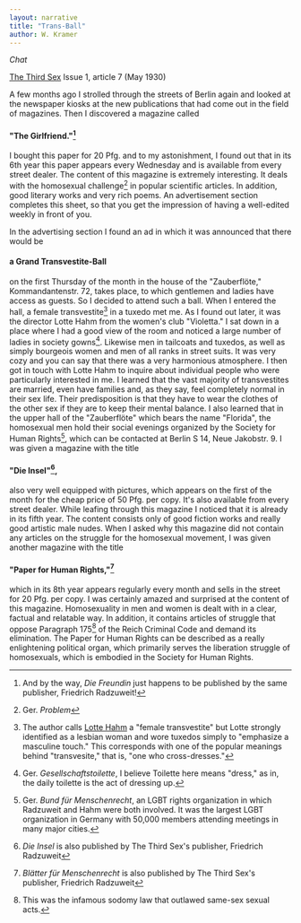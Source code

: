 ```yaml
---
layout: narrative
title: "Trans-Ball"
author: W. Kramer
---
```


_Chat_

[The Third Sex](/das-dritte-geschlecht/) Issue 1, article 7 (May 1930)

A few months ago I strolled through the streets of Berlin again and looked at the newspaper kiosks at the new publications that had come out in the field of magazines. Then I discovered a magazine called

#### "The Girlfriend."[^fn1]

I bought this paper for 20 Pfg. and to my astonishment, I found out that in its 6th year this paper appears every Wednesday and is available from every street dealer. The content of this magazine is extremely interesting. It deals with the homosexual challenge[^fn2] in popular scientific articles. In addition, good literary works and very rich poems. An advertisement section completes this sheet, so that you get the impression of having a well-edited weekly in front of you.

In the advertising section I found an ad in which it was announced that there would be

#### a Grand Transvestite-Ball

on the first Thursday of the month in the house of the "Zauberflöte," Kommandantenstr. 72, takes place, to which gentlemen and ladies have access as guests. So I decided to attend such a ball. When I entered the hall, a female transvestite[^fn3] in a tuxedo met me. As I found out later, it was the director Lotte Hahm from the women's club "Violetta." I sat down in a place where I had a good view of the room and noticed a large number of ladies in society gowns[^fn4]. Likewise men in tailcoats and tuxedos, as well as simply bourgeois women and men of all ranks in street suits. It was very cozy and you can say that there was a very harmonious atmosphere. I then got in touch with Lotte Hahm to inquire about individual people who were particularly interested in me. I learned that the vast majority of transvestites are married, even have families and, as they say, feel completely normal in their sex life. Their predisposition is that they have to wear the clothes of the other sex if they are to keep their mental balance. I also learned that in the upper hall of the "Zauberflöte" which bears the name "Florida", the homosexual men hold their social evenings organized by the Society for Human Rights[^fn5], which can be contacted at Berlin S 14, Neue Jakobstr. 9. I was given a magazine with the title

#### "Die Insel"[^fn6],

also very well equipped with pictures, which appears on the first of the month for the cheap price of 50 Pfg. per copy. It's also available from every street dealer. While leafing through this magazine I noticed that it is already in its fifth year. The content consists only of good fiction works and really good artistic male nudes. When I asked why this magazine did not contain any articles on the struggle for the homosexual movement, I was given another magazine with the title

#### "Paper for Human Rights,"[^fn7]

which in its 8th year appears regularly every month and sells in the street for 20 Pfg. per copy. I was certainly amazed and surprised at the content of this magazine. Homosexuality in men and women is dealt with in a clear, factual and relatable way. In addition, it contains articles of struggle that oppose Paragraph 175[^fn8] of the Reich Criminal Code and demand its elimination. The Paper for Human Rights can be described as a really enlightening political organ, which primarily serves the liberation struggle of homosexuals, which is embodied in the Society for Human Rights.

[^fn1]: And by the way, _Die Freundin_ just happens to be published by the same publisher, Friedrich Radzuweit!
[^fn2]: Ger. _Problem_
[^fn3]: The author calls [Lotte Hahm](https://zagria.blogspot.com/2018/03/lotte-hahm-1890-1967-activist-bar-owner.html) a "female transvestite" but Lotte strongly identified as a lesbian woman and wore tuxedos simply to "emphasize a masculine touch." This corresponds with one of the popular meanings behind "transvesite," that is, "one who cross-dresses."
[^fn4]: Ger. _Gesellschaftstoilette_, I believe Toilette here means "dress," as in, the daily toilette is the act of dressing up.
[^fn5]: Ger. _Bund für Menschenrecht_, an LGBT rights organization in which Radzuweit and Hahm were both involved. It was the largest LGBT organization in Germany with 50,000 members attending meetings in many major cities.
[^fn6]: _Die Insel_ is also published by The Third Sex's publisher, Friedrich Radzuweit
[^fn7]: _Blätter für Menschenrecht_ is also published by The Third Sex's publisher, Friedrich Radzuweit
[^fn8]: This was the infamous sodomy law that outlawed same-sex sexual acts.
